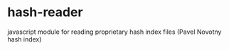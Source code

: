 # hash-reader
javascript module for reading proprietary hash index files (Pavel Novotny hash index)
